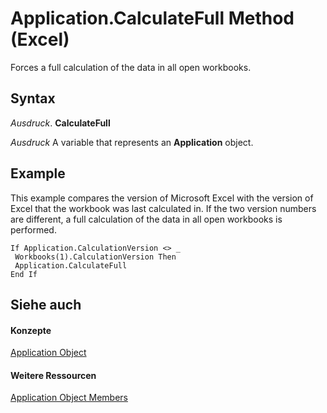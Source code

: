 
# Application.CalculateFull Method (Excel)

Forces a full calculation of the data in all open workbooks.


## Syntax

 _Ausdruck_. **CalculateFull**

 _Ausdruck_ A variable that represents an **Application** object.


## Example

This example compares the version of Microsoft Excel with the version of Excel that the workbook was last calculated in. If the two version numbers are different, a full calculation of the data in all open workbooks is performed.


```
If Application.CalculationVersion <> _ 
 Workbooks(1).CalculationVersion Then 
 Application.CalculateFull 
End If
```


## Siehe auch


#### Konzepte


[Application Object](19b73597-5cf9-4f56-8227-b5211f657f6f.md)
#### Weitere Ressourcen


[Application Object Members](http://msdn.microsoft.com/library/4cb9ca42-8d07-cc9c-2d80-4eb9a5921e1e%28Office.15%29.aspx)